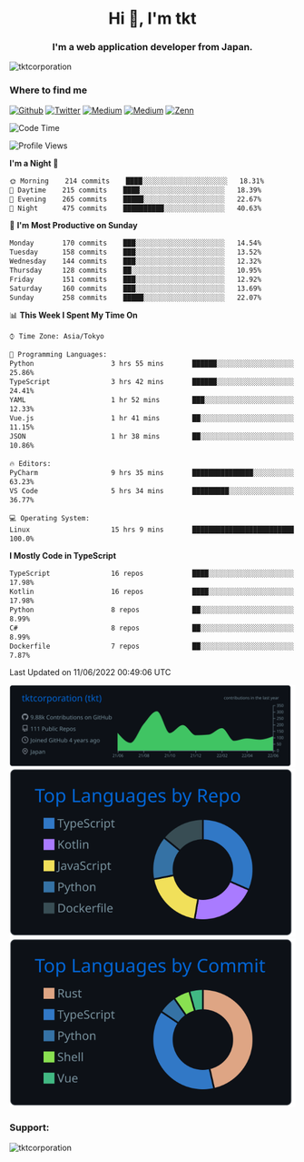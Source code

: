 <h1 align="center">Hi 👋, I'm tkt</h1>
<h3 align="center">I'm a web application developer from Japan.</h3>

<p align="left"> <img src="https://komarev.com/ghpvc/?username=tktcorporation&label=Profile%20views&color=0e75b6&style=flat" alt="tktcorporation" /> </p>

<h3>Where to find me</h3>
<p>
<a href="https://github.com/tktcorporation" target="_blank"><img alt="Github" src="https://img.shields.io/badge/GitHub-%2312100E.svg?&style=for-the-badge&logo=Github&logoColor=white" /></a>
<a href="https://twitter.com/tktcorporation" target="_blank"><img alt="Twitter" src="https://img.shields.io/badge/twitter-%231DA1F2.svg?&style=for-the-badge&logo=twitter&logoColor=white" /></a>
<a href="https://www.linkedin.com/in/tktcorporation" target="_blank"><img alt="Medium" src="https://img.shields.io/badge/linkdin-0a66c2.svg?&style=for-the-badge&logo=linkedin&logoColor=white" /></a>
<a href="https://qiita.com/tktcorporation" target="_blank"><img alt="Medium" src="https://img.shields.io/badge/qiita-55C500.svg?&style=for-the-badge&logo=qiita&logoColor=white" /></a>
<a href="https://zenn.dev/tktcorporation" target="_blank"><img alt="Zenn" src="https://img.shields.io/badge/Zenn-3EA8FF.svg?&style=for-the-badge&logo=Zenn&logoColor=white" /></a>
</p>
  
<!--START_SECTION:waka-->
![Code Time](http://img.shields.io/badge/Code%20Time-303%20hrs%207%20mins-blue)

![Profile Views](http://img.shields.io/badge/Profile%20Views-3-blue)

**I'm a Night 🦉** 

```text
🌞 Morning    214 commits    ████░░░░░░░░░░░░░░░░░░░░░   18.31% 
🌆 Daytime    215 commits    ████░░░░░░░░░░░░░░░░░░░░░   18.39% 
🌃 Evening    265 commits    █████░░░░░░░░░░░░░░░░░░░░   22.67% 
🌙 Night      475 commits    ██████████░░░░░░░░░░░░░░░   40.63%

```
📅 **I'm Most Productive on Sunday** 

```text
Monday       170 commits    ███░░░░░░░░░░░░░░░░░░░░░░   14.54% 
Tuesday      158 commits    ███░░░░░░░░░░░░░░░░░░░░░░   13.52% 
Wednesday    144 commits    ███░░░░░░░░░░░░░░░░░░░░░░   12.32% 
Thursday     128 commits    ██░░░░░░░░░░░░░░░░░░░░░░░   10.95% 
Friday       151 commits    ███░░░░░░░░░░░░░░░░░░░░░░   12.92% 
Saturday     160 commits    ███░░░░░░░░░░░░░░░░░░░░░░   13.69% 
Sunday       258 commits    █████░░░░░░░░░░░░░░░░░░░░   22.07%

```


📊 **This Week I Spent My Time On** 

```text
⌚︎ Time Zone: Asia/Tokyo

💬 Programming Languages: 
Python                   3 hrs 55 mins       ██████░░░░░░░░░░░░░░░░░░░   25.86% 
TypeScript               3 hrs 42 mins       ██████░░░░░░░░░░░░░░░░░░░   24.41% 
YAML                     1 hr 52 mins        ███░░░░░░░░░░░░░░░░░░░░░░   12.33% 
Vue.js                   1 hr 41 mins        ██░░░░░░░░░░░░░░░░░░░░░░░   11.15% 
JSON                     1 hr 38 mins        ██░░░░░░░░░░░░░░░░░░░░░░░   10.86%

🔥 Editors: 
PyCharm                  9 hrs 35 mins       ███████████████░░░░░░░░░░   63.23% 
VS Code                  5 hrs 34 mins       █████████░░░░░░░░░░░░░░░░   36.77%

💻 Operating System: 
Linux                    15 hrs 9 mins       █████████████████████████   100.0%

```

**I Mostly Code in TypeScript** 

```text
TypeScript               16 repos            ████░░░░░░░░░░░░░░░░░░░░░   17.98% 
Kotlin                   16 repos            ████░░░░░░░░░░░░░░░░░░░░░   17.98% 
Python                   8 repos             ██░░░░░░░░░░░░░░░░░░░░░░░   8.99% 
C#                       8 repos             ██░░░░░░░░░░░░░░░░░░░░░░░   8.99% 
Dockerfile               7 repos             ██░░░░░░░░░░░░░░░░░░░░░░░   7.87%

```



 Last Updated on 11/06/2022 00:49:06 UTC
<!--END_SECTION:waka-->

[![](https://raw.githubusercontent.com/tktcorporation/tktcorporation/master/profile-summary-card-output/github_dark/0-profile-details.svg)](https://github.com/vn7n24fzkq/github-profile-summary-cards)
[![](https://raw.githubusercontent.com/tktcorporation/tktcorporation/master/profile-summary-card-output/github_dark/1-repos-per-language.svg)](https://github.com/vn7n24fzkq/github-profile-summary-cards) [![](https://raw.githubusercontent.com/tktcorporation/tktcorporation/master/profile-summary-card-output/github_dark/2-most-commit-language.svg)](https://github.com/vn7n24fzkq/github-profile-summary-cards)

<h3 align="left">Support:</h3>
<p><a href="https://www.buymeacoffee.com/tktcorporation"> <img align="left" src="https://cdn.buymeacoffee.com/buttons/v2/default-yellow.png" height="50" width="210" alt="tktcorporation" /></a></p><br><br>
